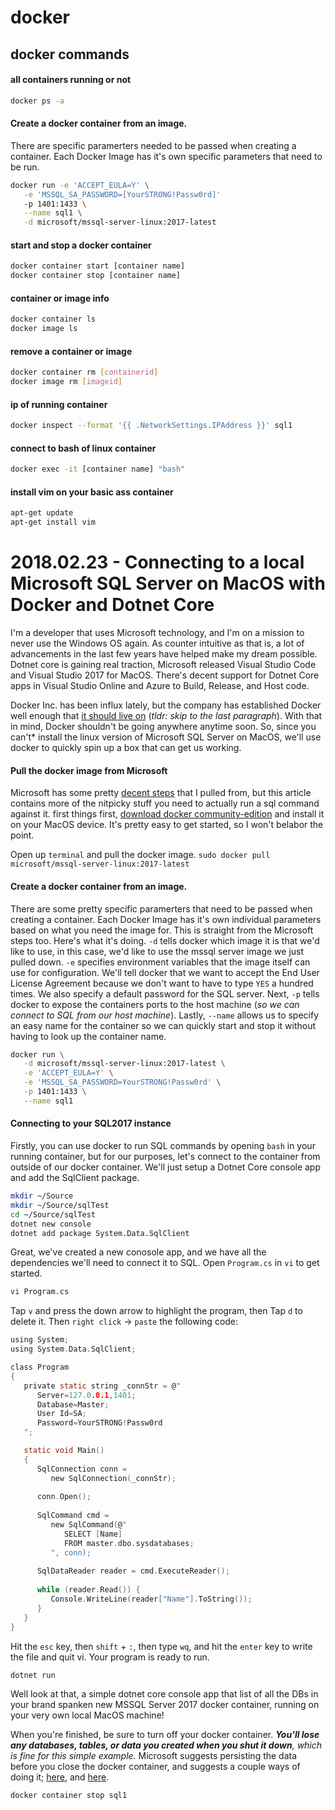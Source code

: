 # docker

## docker commands

#### all containers running or not
```bash
docker ps -a
```

#### Create a docker container from an image.
There are specific paramerters needed to be passed when creating a container. Each Docker Image has it's own specific parameters that need to be run. 

```bash
docker run -e 'ACCEPT_EULA=Y' \
   -e 'MSSQL_SA_PASSWORD=[YourSTRONG!Passw0rd]' 
   -p 1401:1433 \
   --name sql1 \
   -d microsoft/mssql-server-linux:2017-latest
```

#### start and stop a docker container 
```bash
docker container start [container name]
docker container stop [container name]
```

#### container or image info

```bash 
docker container ls
docker image ls
```

#### remove a container or image
```bash
docker container rm [containerid]
docker image rm [imageid]
```

#### ip of running container
```bash
docker inspect --format '{{ .NetworkSettings.IPAddress }}' sql1
```

#### connect to bash of linux container
```bash
docker exec -it [container name] "bash"
```

#### install vim on your basic ass container
```bash
apt-get update
apt-get install vim
```



# 2018.02.23 - Connecting to a local Microsoft SQL Server on MacOS with Docker and Dotnet Core

I'm a developer that uses Microsoft technology, and I'm on a mission to never use the Windows OS again. As counter intuitive as that is, a lot of advancements in the last few years have helped make my dream possible. Dotnet core is gaining real traction, Microsoft released Visual Studio Code and Visual Studio 2017 for MacOS. There's decent support for Dotnet Core apps in Visual Studio Online and Azure to Build, Release, and Host code.

Docker Inc. has been influx lately, but the company has established Docker well enough that [it should live on](https://chrisshort.net/docker-inc-is-dead/) (_tldr: skip to the last paragraph_). With that in mind, Docker shouldn't be going anywhere anytime soon. So, since you can't* install the linux version of Microsoft SQL Server on MacOS, we'll use docker to quickly spin up a box that can get us working.

#### Pull the docker image from Microsoft
Microsoft has some pretty [decent steps](https://docs.microsoft.com/en-us/sql/linux/quickstart-install-connect-docker) that I pulled from, but this article contains more of the nitpicky stuff you need to actually run a sql command against it. first things first, [download docker community-edition](https://www.docker.com/community-edition) and install it on your MacOS device. It's pretty easy to get started, so I won't belabor the point.

Open up `terminal` and pull the docker image. `sudo docker pull microsoft/mssql-server-linux:2017-latest`

#### Create a docker container from an image.
There are some pretty specific paramerters that need to be passed when creating a container. Each Docker Image has it's own individual parameters based on what you need the image for. This is straight from the Microsoft steps too. Here's what it's doing. `-d` tells docker which image it is that we'd like to use, in this case, we'd like to use the mssql server image we just pulled down. `-e` specifies environment variables that the image itself can use for configuration. We'll tell docker that we want to accept the End User License Agreement because we don't want to have to type `YES` a hundred times. We also specify a default password for the SQL server. Next, `-p` tells docker to expose the containers ports to the host machine (_so we can connect to SQL from our host machine_). Lastly, `--name` allows us to specify an easy name for the container so we can quickly start and stop it without having to look up the container name.

```bash
docker run \
   -d microsoft/mssql-server-linux:2017-latest \
   -e 'ACCEPT_EULA=Y' \
   -e 'MSSQL_SA_PASSWORD=YourSTRONG!Passw0rd' \
   -p 1401:1433 \
   --name sql1
```

#### Connecting to your SQL2017 instance

Firstly, you can use docker to run SQL commands by opening `bash` in your running container, but for our purposes, let's connect to the container from outside of our docker container. We'll just setup a Dotnet Core console app and add the SqlClient package.

```bash
mkdir ~/Source
mkdir ~/Source/sqlTest
cd ~/Source/sqlTest
dotnet new console
dotnet add package System.Data.SqlClient
```

Great, we've created a new conosole app, and we have all the dependencies we'll need to connect it to SQL. Open `Program.cs` in `vi` to get started. 

```bash
vi Program.cs
```

Tap `v` and press the down arrow to highlight the program, then Tap `d` to delete it. Then `right click` -> `paste` the following code:

```c
using System;
using System.Data.SqlClient;

class Program
{
   private static string _connStr = @"
      Server=127.0.0.1,1401;
      Database=Master;
      User Id=SA;
      Password=YourSTRONG!Passw0rd
   ";

   static void Main() 
   {
      SqlConnection conn =
         new SqlConnection(_connStr);
         
      conn.Open();
      
      SqlCommand cmd = 
         new SqlCommand(@"
            SELECT [Name] 
            FROM master.dbo.sysdatabases;
         ", conn);
         
      SqlDataReader reader = cmd.ExecuteReader();
      
      while (reader.Read()) {
         Console.WriteLine(reader["Name"].ToString());
      }
   }
}
```

Hit the `esc` key, then `shift` + `:`, then type `wq`, and hit the `enter` key to write the file and quit vi. Your program is ready to run.

```bash
dotnet run
```

Well look at that, a simple dotnet core console app that list of all the DBs in your brand spanken new MSSQL Server 2017 docker container, running on your very own local MacOS machine! 

When you're finished, be sure to turn off your docker container. _**You'll lose any databases, tables, or data you created when you shut it down**, which is fine for this simple example._ Microsoft suggests persisting the data before you close the docker container, and suggests a couple ways of doing it; [here](https://docs.microsoft.com/en-us/sql/linux/tutorial-restore-backup-in-sql-server-container), and [here](https://docs.microsoft.com/en-us/sql/linux/sql-server-linux-configure-docker#persist).

```bash
docker container stop sql1
```
